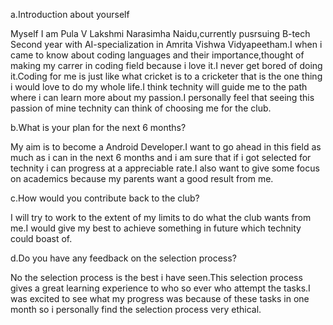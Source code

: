 a.Introduction about yourself

Myself I am Pula V Lakshmi Narasimha Naidu,currently pusrsuing B-tech Second year with AI-specialization in Amrita Vishwa Vidyapeetham.I when i came to know about coding languages and their importance,thought of making my carrer in coding field because i love it.I never get bored of doing it.Coding for me is just like what cricket is to a cricketer that is the one thing i would love to do my whole life.I think technity will guide me to the path where i can learn more about my passion.I personally feel that seeing this passion of mine technity can think of choosing me for the club.

b.What is your plan for the next 6 months?

My aim is to become a Android Developer.I want to go ahead in this field as much as i can in the next 6 months and i am sure that if i got selected for technity i can progress at a appreciable rate.I also want to give some focus on academics because my parents want a good result from me.

c.How would you contribute back to the club?

I will try to work to the extent of my limits to do what the club wants from me.I would give my best to achieve something in future which technity could boast of.

d.Do you have any feedback on the selection process?

No the selection process is the best i have seen.This selection process gives a great learning experience to who so ever who attempt the tasks.I was excited to see what my progress was because of these tasks in one month so i personally find the selection process very ethical.
